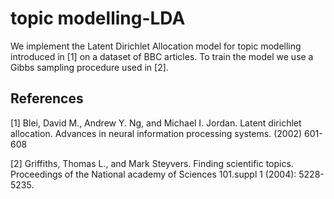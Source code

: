 # topic modelling-LDA
We implement the Latent Dirichlet Allocation model for topic modelling introduced in [1] on a dataset of BBC articles. To train the model we use a Gibbs sampling procedure used in [2]. 






## References
<a id="1">[1]</a> 
Blei, David M., Andrew Y. Ng, and Michael I. Jordan.
Latent dirichlet allocation.
Advances in neural information processing systems. (2002) 601-608

<a id="2">[2]</a> 
Griffiths, Thomas L., and Mark Steyvers.
Finding scientific topics.
 Proceedings of the National academy of Sciences 101.suppl 1 (2004): 5228-5235.

 
